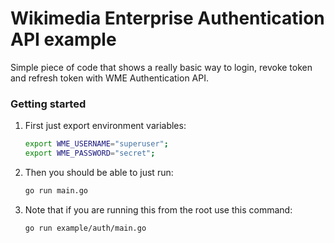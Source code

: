 # Wikimedia Enterprise Authentication API example

Simple piece of code that shows a really basic way to login, revoke token and refresh token with WME Authentication API.

### Getting started

1. First just export environment variables:

    ```bash
    export WME_USERNAME="superuser";
    export WME_PASSWORD="secret";
    ```

1. Then you should be able to just run:

    ```bash
    go run main.go
    ```

1. Note that if you are running this from the root use this command:
    ```bash
    go run example/auth/main.go
    ```
